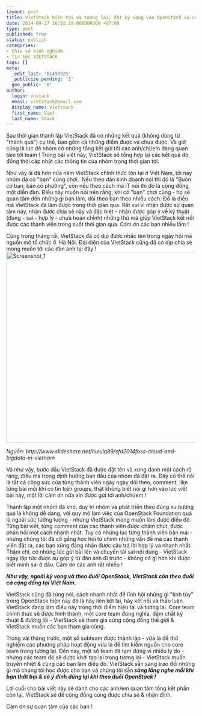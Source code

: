 ```yaml
---
layout: post
title: VietStack hiện tại và tương lai, đặt kỳ vọng vào OpenStack và cộng đồng.
date: 2014-09-27 16:52:19.000000000 +07:00
type: post
published: true
status: publish
categories:
- Chia sẻ kinh nghiệm
- Tin tức VIETSTACK
tags: []
meta:
  _edit_last: '61498925'
  _publicize_pending: '1'
  geo_public: '0'
author:
  login: vnstack
  email: vietstack@gmail.com
  display_name: vietstack
  first_name: Viet
  last_name: Stack
---
```

<p>Sau thời gian thành lập VietStack đã có những kết quả (không dùng từ "thành quả") cụ thể, bao gồm cả những điểm được và chưa được. Và giờ cũng là lúc để nhóm có những tổng kết gửi tới các anh/chị/em đang quan tâm tới team ! Trong bài viết này, VietStack sẽ tổng hợp lại các kết quả đó, đồng thời cập nhật các thông tin của nhóm trong thời gian tới.<!--more--></p>
<p>Như vậy là đã hơn nửa năm VietStack chính thức tồn tại ở Việt Nam, tới nay nhóm đã có "bạn" cùng chơi.  Nếu theo dân kinh doanh nói thì đó là "Buôn có bạn, bán có phường", còn nếu theo cách mà IT nói thì đó là cộng đồng, một diễn đàn. Điều này muốn nói nên rằng, khi có "bạn" chơi cùng - họ sẽ quan tâm đến những gì bạn làm, dõi theo bạn theo nhiều cách. Đó là điều mà VietStack đã làm được trong thời gian qua. Rất vui vì nhận được sự quan tâm này, nhận được chia sẻ này và đặc biệt - nhận được góp ý về kỹ thuật (đúng - sai - hợp lý - chưa hoàn chỉnh) những thứ mà giúp VietStack kết nối được các thành viên trong suốt thời gian qua. Cám ơn các bạn nhiều lắm !</p>
<p>Cũng trong tháng rồi, VietStack đã có dịp được nhắc tên trong ngày hội mã nguồn mở tổ chức ở  Hà Nội. Đại diện của VietStack cũng đã có dịp chia sẻ mong muốn tới các đàn anh tại đây !<br />
<a href="https://vietstack.files.wordpress.com/2014/09/screenshot_1.png"><img class="aligncenter size-large wp-image-313" src="{{ site.baseurl }}/assets/screenshot_1.png?w=630" alt="Screenshot_1" width="630" height="506" /></a></p>
<p><em>Nguồn: http://www.slideshare.net/hieulq89/sfd2014foss-cloud-and-bigdata-in-vietnam</em></p>
<p>Và như vậy, bước đầu VietStack đã được đặt tên và xưng danh một cách rõ ràng, điều mà trong định hướng ban đầu của nhóm đã đặt ra. Đây có thể nói là tất cả công sức của từng thành viên ngày ngày dõi theo, comment, like từng bài mỗi khi có tin trên groups, thật không biết nói gì hơn vào lúc viết bài này, một lời cảm ơn nữa xin được gửi tới anh/chi/em !</p>
<p>Thành lập một nhóm đã khó, duy trì nhóm và phát triển theo đúng xu hướng quả là không dễ dàng, với quy mô làm việc của OpenStack Foundation quả là ngoài sức tưởng tượng - nhưng VietStack mong muốn làm được điều đó. Từng bài viết, từng comment của các thành viên được chăm chút, được phản hồi một cách nhanh nhất. Tuy có những lúc từng thành viên bận mải - nhưng chúng tôi đã cố gắng học hỏi từ chính những vấn đề mà các thành viên đặt ra, các bạn xứng đáng nhận được câu trả lời hợp lý và nhanh nhất. Thậm chí, có những lúc gửi bài lên và chuyển tải sai nội dung - VietStack ngay lập tức được sự góp ý từ đàn anh đi trước - không có gì hơn khi được biết mình sai ở đâu. Cám ơn các anh rất nhiều !</p>
<p><em><strong>Như vậy, ngoài kỳ vọng và theo đuổi OpenStack, VietStack còn theo đuổi cả cộng đồng tại Việt Nam. </strong></em></p>
<p>VietStack cũng đã từng nói, cách nhanh nhất để lĩnh hội những gì "tinh túy" trong OpenStack hiện nay đó là hãy liên kết lại, hãy kết nối và thảo luận. VietStack đang làm điều này trong thời điểm hiện tại và tương lai. Core team chính thức sẽ được hình thành, một core team đúng nghĩa, đậm chất kỹ thuật &amp; đường lối - VietStack sẽ tham gia cùng cộng đồng thế giới &amp; VietStack muốn các bạn tham gia cùng.</p>
<p>Trong vài tháng trước, một số subteam được thành lập - vừa là để thử nghiệm các phương pháp hoạt động vừa là để tìm kiếm nguồn cho core team trong tương lai. Đến nay, một số team đã tạm dừng vì nhiều lý do - nhưng các team đó sẽ được khởi tạo lại trong tương lai - VietStack muốn truyền nhiệt &amp; cùng các bạn làm điều đó. VietStack sẵn sàng trao đổi những gì mà chúng tôi học được cho bạn và chúng tôi sẵn<strong><em> sàng lắng nghe mỗi khi bạn thất bại &amp; có ý đinh dừng lại khi theo đuổi OpenStack !</em></strong></p>
<p>Lời cuối cho bài viết này sẽ dành cho các anh/em quan tâm tổng kết phần còn lại. VietStack sẽ để cộng đồng cùng được chia sẻ &amp; nhận định.</p>
<p>Cám ơn sự quan tâm của các bạn !</p>
